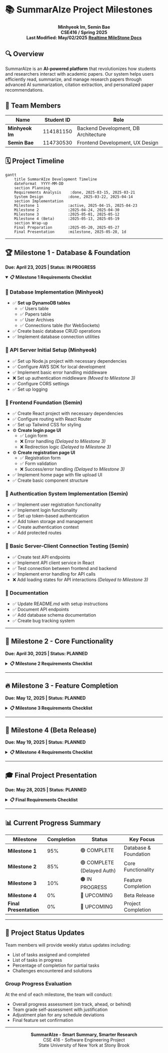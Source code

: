# 📚 SummarAIze Project Milestones

<div align="center">
  
**Minhyeok Im, Semin Bae**  
**CSE416 / Spring 2025**  
**Last Modified: May/02/2025**
**[Realtime MileStone Docs]([/summeraize/documents/requirements_document.md](https://docs.google.com/document/d/1YD1cGAYec5Am-RQ4v8fjw25pL-mVJ49lrDPOW2bCgCY/edit?tab=t.0))**

</div>

## 🔍 Overview

SummarAIze is an **AI-powered platform** that revolutionizes how students and researchers interact with academic papers. Our system helps users efficiently read, summarize, and manage research papers through advanced AI summarization, citation extraction, and personalized paper recommendations.

## 👥 Team Members

| Name | Student ID | Role |
|------|------------|------|
| **Minhyeok Im** | 114181150 | Backend Development, DB Architecture |
| **Semin Bae** | 114730530 | Frontend Development, UX Design |

## 🗓️ Project Timeline

```mermaid
gantt
    title SummarAIze Development Timeline
    dateFormat  YYYY-MM-DD
    section Planning
    Requirements Analysis    :done, 2025-03-15, 2025-03-21
    System Design           :done, 2025-03-22, 2025-04-14
    section Implementation
    Milestone 1             :active, 2025-04-15, 2025-04-23
    Milestone 2             :2025-04-24, 2025-04-30
    Milestone 3             :2025-05-01, 2025-05-12
    Milestone 4 (Beta)      :2025-05-13, 2025-05-19
    section Wrap-up
    Final Preparation       :2025-05-20, 2025-05-27
    Final Presentation      :milestone, 2025-05-28, 1d
```

---

## 🏆 Milestone 1 - Database & Foundation
**Due: April 23, 2025 | Status: IN PROGRESS**

<details open>
<summary><b>📋 Milestone 1 Requirements Checklist</b></summary>

### 💾 Database Implementation (Minhyeok)
- ✅ **Set up DynamoDB tables**
  - ✅ Users table
  - ✅ Papers table
  - ✅ User Archives
  - ✅ Connections table (for WebSockets)
- ✅ Create basic database CRUD operations
- ✅ Implement database connection utilities

### 🔧 API Server Initial Setup (Minhyeok)
- ✅ Set up Node.js project with necessary dependencies
- ✅ Configure AWS SDK for local development
- ✅ Implement basic error handling middleware
- ❌ Set up authentication middleware *(Moved to Milestone 3)*
- ✅ Configure CORS settings
- ✅ Set up logging

### 🎨 Frontend Foundation (Semin)
- ✅ Create React project with necessary dependencies
- ✅ Configure routing with React Router
- ✅ Set up Tailwind CSS for styling
- ⚙️ **Create login page UI**
  - ✅ Login form
  - ❌ Error handling *(Delayed to Milestone 3)*
  - ❌ Redirection logic *(Delayed to Milestone 3)*
- ⚙️ **Create registration page UI**
  - ✅ Registration form
  - ✅ Form validation
  - ❌ Success/error handling *(Delayed to Milestone 3)*
- ✅ Implement home page with file upload UI
- ✅ Create basic component structure

### 🔐 Authentication System Implementation (Semin)
- ✅ Implement user registration functionality
- ✅ Implement login functionality
- ✅ Set up token-based authentication
- ✅ Add token storage and management
- ✅ Create authentication context
- ✅ Add protected routes

### 🔌 Basic Server-Client Connection Testing (Semin)
- ✅ Create test API endpoints
- ✅ Implement API client service in React
- ✅ Test connection between frontend and backend
- ✅ Implement error handling for API calls
- ❌ Add loading states for API interactions *(Delayed to Milestone 3)*

### 📝 Documentation
- ✅ Update README.md with setup instructions
- ✅ Document API endpoints
- ✅ Add database schema documentation
- ✅ Create bug tracking system

</details>

---

## 🚀 Milestone 2 - Core Functionality
**Due: April 30, 2025 | Status: PLANNED**

<details>
<summary><b>📋 Milestone 2 Requirements Checklist</b></summary>

### 🔄 Complete API Server Implementation (Minhyeok)
- ⚙️ **Complete API endpoints for user authentication**
  - ✅ Login endpoint
  - ✅ Signup endpoint
  - ❌ Google OAuth integration endpoints *(Delayed to Milestone 4)*
  - ✅ Logout endpoint
- ⚙️ **Complete API endpoints for paper management**
  - ✅ Upload request endpoint
  - ✅ Upload confirmation endpoint
  - ✅ Paper processing endpoint
- ⚙️ **Complete API endpoints for library management**
  - ✅ Load library endpoint
  - ✅ Get paper details endpoint
  - ✅ Get content URL endpoint
- ❌ **Implement WebSocket connection for real-time updates** *(Delayed to Milestone 3)*
  - ❌ Connect/disconnect handlers
  - ❌ Paper process status handler

### 👤 User Profile Management (Minhyeok)
- ✅ Implement user profile retrieval API
- ⚙️ **Implement profile update endpoints**
  - ✅ Change username
  - ✅ Change password
  - ✅ Change profile image

### 🔗 Client-API Server Integration (Semin)
- ⚙️ **Implement API client service in React**
  - ✅ Authentication service
  - ✅ Paper upload service
  - ❌ WebSocket service *(Delayed to Milestone 3)*
  - ✅ Library service
- ⚙️ **Connect frontend components to API**
  - ✅ Login/Signup forms
  - ✅ Home page uploader
  - ❌ Library page *(Delayed to Milestone 3)*
  - ❌ Paper viewer *(Delayed to Milestone 3)*

### 📱 Google OAuth Integration (Semin)
- ❌ Implement Google OAuth on frontend *(Delayed to Milestone 4)*
- ❌ Connect OAuth flow to backend endpoints *(Delayed to Milestone 4)*
- ❌ Test OAuth authentication flow *(Delayed to Milestone 4)*

### 🧪 Testing
- ✅ API endpoint unit tests
- ✅ Authentication flow tests
- ✅ Database operation tests
- ❌ WebSocket connection tests

### 📝 Documentation
- ✅ Update API documentation with all endpoints
- ✅ Update project schedule
- ❌ Document OAuth integration process *(Delayed to Milestone 4)*

</details>

---

## 🔥 Milestone 3 - Feature Completion
**Due: May 12, 2025 | Status: PLANNED**

<details>
<summary><b>📋 Milestone 3 Requirements Checklist</b></summary>

### 🎨 Complete Frontend Implementation (Semin)
- ⚙️ **Finalize all UI components**
  - ✅ Home page
  - ✅ Login/Signup pages
  - ❌ Paper view page
  - ❌ Library page
  - ❌ User settings page
- ⏳ Implement responsive design for all screen sizes
- ⏳ Add loading states and transitions
- ⏳ Implement error handling and user feedback
- ⏳ Create and style all modals and popups
- ⏳ Implement theme styling consistency

### 🔄 Full API Server Integration (Minhyeok)
- ⏳ Complete remaining API endpoints
- ⏳ Optimize API responses
- ⏳ Implement caching where appropriate
- ⏳ Add rate limiting
- ⏳ Complete error handling for all edge cases
- ⏳ Finalize WebSocket functionality

### 💾 S3 Storage Server Setup (Minhyeok)
- ⏳ **Configure S3 buckets**
  - ⏳ Paper uploads bucket
  - ⏳ Summaries bucket
  - ⏳ User profile images bucket
- ⏳ Set up proper access policies
- ⏳ Implement file versioning if needed
- ⏳ Configure lifecycle rules
- ⏳ Set up encryption

### 📤 File Upload/Download Functionality (Semin)
- ⏳ Implement drag-and-drop file upload
- ⏳ Add file type validation
- ⏳ Create upload progress indicators
- ⏳ Implement resumable uploads for large files
- ⏳ Add file download functionality
- ⏳ Create PDF viewer component

### 🧪 Initial End-to-End Testing (Minhyeok)
- ⏳ Create end-to-end test suite
- ⏳ Test user registration flow
- ⏳ Test paper upload and processing flow
- ⏳ Test library management
- ⏳ Test user profile updates
- ⏳ Test edge cases and error handling

### 📝 Documentation
- ⏳ Update API documentation with final changes
- ⏳ Document S3 configuration
- ⏳ Create user documentation for platform features
- ⏳ Update README with latest setup instructions

</details>

---

## 🚢 Milestone 4 (Beta Release)
**Due: May 19, 2025 | Status: PLANNED**

<details>
<summary><b>📋 Milestone 4 Requirements Checklist</b></summary>

### 🌐 Web Application Deployment (Semin)
- ⏳ Deploy frontend application via Vercel
- ⏳ Configure build settings
- ⏳ Set up environment variables
- ⏳ Connect to GitHub repository
- ⏳ Configure custom domain (if applicable)
- ⏳ **Test deployed application**
  - ⏳ Test on different browsers
  - ⏳ Test on mobile devices
  - ⏳ Performance testing

### ☁️ AWS Services Configuration (Minhyeok)
- ⏳ Configure custom URL domain
- ⏳ Upload server code
- ⏳ **Initiate AWS Lambda functions**
  - ⏳ Authentication functions
  - ⏳ Paper processing functions
  - ⏳ Library management functions
- ⏳ Configure AWS API Gateway
- ⏳ Set up WebSocket API endpoint
- ⏳ Test all serverless functions

### 🔄 Final Integration (Both)
- ⏳ Connect frontend to production backend
- ⏳ Test all features in production environment
- ⏳ Monitor for performance issues
- ⏳ Implement any critical fixes

### 🧪 Beta Testing (Semin)
- ⏳ Create test accounts
- ⏳ Conduct user acceptance testing
- ⏳ Collect and address feedback
- ⏳ Fix critical bugs
- ⏳ Document known issues

### 📝 Documentation
- ⏳ Create beta release notes
- ⏳ Update README with production details
- ⏳ Document deployment process
- ⏳ Update bug tracking system
- ⏳ Create user guide

### 🎤 Presentation Preparation
- ⏳ Create presentation slides
- ⏳ Prepare demo script
- ⏳ Assign presentation roles
- ⏳ Practice presentation
- ⏳ Prepare for Q&A

</details>

---

## 🎓 Final Project Presentation
**Due: May 28, 2025 | Status: PLANNED**

<details>
<summary><b>📋 Final Requirements Checklist</b></summary>

### 🧪 Final Testing and Bug Fixes
- ⏳ **Test case verification (Semin)**
  - ⏳ Create comprehensive test cases
  - ⏳ Verify all features against requirements
  - ⏳ Document test results
- ⏳ **Bug reporting and tracking (Minhyeok)**
  - ⏳ Organize reported bugs by severity
  - ⏳ Fix critical bugs
  - ⏳ Document known issues
- ⏳ **Regression testing (Semin)**
  - ⏳ Ensure new fixes don't break existing features
  - ⏳ Test all user flows
- ⏳ **User acceptance testing (Minhyeok)**
  - ⏳ Get feedback from test users
  - ⏳ Implement critical feedback

### 📝 Final Documentation
- ⏳ Complete API documentation
- ⏳ User manual
- ⏳ Installation guide
- ⏳ Developer documentation
- ⏳ **Final report with:**
  - ⏳ Project overview
  - ⏳ Technical architecture
  - ⏳ Challenges and solutions
  - ⏳ Future improvements

### 🎤 Final Presentation
- ⏳ **Create presentation slides (Semin)**
  - ⏳ Project overview
  - ⏳ Key features demonstration
  - ⏳ Technical highlights
  - ⏳ Challenges and solutions
- ⏳ **Demo script preparation (Minhyeok)**
  - ⏳ Plan demo flow
  - ⏳ Prepare backup demos in case of issues
  - ⏳ Create talking points
- ⏳ **Live demonstration (Semin & Minhyeok)**
  - ⏳ Practice run-through
  - ⏳ Prepare for common questions
  - ⏳ Assign presentation roles
- ⏳ **Q&A preparation (Minhyeok)**
  - ⏳ Anticipate questions
  - ⏳ Prepare responses

### 📦 Final Submission Materials
- ⏳ Source code (with documentation)
- ⏳ Setup instructions
- ⏳ User documentation
- ⏳ Access information for deployed application
- ⏳ Final presentation slides
- ⏳ Project report

</details>

---

## 📊 Current Progress Summary

| Milestone | Completion | Status | Key Focus |
|-----------|------------|--------|-----------|
| **Milestone 1** | 95% | 🟢 COMPLETE | Database & Foundation |
| **Milestone 2** | 85% | 🟢 COMPLETE (Delayed Auth) | Core Functionality |
| **Milestone 3** | 10% | 🟠 IN PROGRESS | Feature Completion |
| **Milestone 4** | 0% | 🔵 UPCOMING | Beta Release |
| **Final Presentation** | 0% | 🔵 UPCOMING | Project Completion |

---

## 🔄 Project Status Updates

Team members will provide weekly status updates including:
- List of tasks assigned and completed
- List of tasks in progress
- Percentage of completion for partial tasks
- Challenges encountered and solutions

### Group Progress Evaluation

At the end of each milestone, the team will conduct:
- Overall progress assessment (on track, ahead, or behind)
- Team grade self-assessment with justification
- Adjustment plan for any schedule deviations
- Final feature set confirmation

---

<div align="center">
  
**SummarAIze - Smart Summary, Smarter Research**  
CSE 416 - Software Engineering Project  
State University of New York at Stony Brook

</div>

